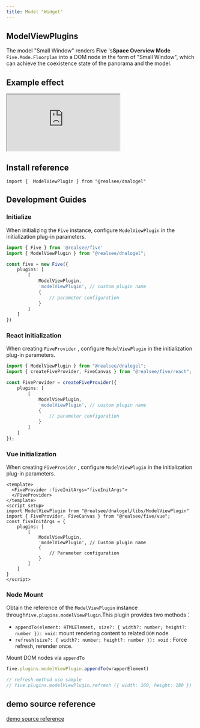 ```yaml
---
title: Model "Widget"
--- 
```


## **ModelViewPlugins**

The model "Small Window" renders **Five** 's**Space Overview Mode** `Five.Mode.Floorplan` into a DOM node in the form of "Small Window", which can achieve the coexistence state of the panorama and the model.

## Example effect

<div className="docs-vr-normal">
  <iframe className="docs-vr-iframe" src="https://realsee.js.org/dnalogel/src/ModelViewPlugin/index.html"></iframe>
</div>

## Install reference

```tsx
import {  ModelViewPlugin } from "@realsee/dnalogel"
```

## Development Guides

### Initialize
When initializing the `Five` instance, configure `ModelViewPlugin` in the initialization plug-in parameters.

```ts
import { Five } from '@realsee/five'
import { ModelViewPlugin } from "@realsee/dnalogel";

const five = new Five({
    plugins: [
        [
            ModelViewPlugin,
            'modelViewPlugin', // custom plugin name
            {
                // parameter configuration
            }
        ]
    ]
})
```

### React initialization
When creating `FiveProvider` , configure `ModelViewPlugin` in the initialization plug-in parameters.

```ts
import { ModelViewPlugin } from "@realsee/dnalogel";
import { createFiveProvider, FiveCanvas } from "@realsee/five/react";

const FiveProvider = createFiveProvider({
    plugins: [
        [
            ModelViewPlugin,
            'modelViewPlugin', // custom plugin name
            {
                // parameter configuration
            }
        ]
    ]
});
```

### Vue initialization
When creating `FiveProvider` , configure `ModelViewPlugin` in the initialization plug-in parameters.

```vue
<template>
  <FiveProvider :fiveInitArgs="fiveInitArgs">
  </FiveProvider>
</template>
<script setup>
import ModelViewPlugin from "@realsee/dnalogel/libs/ModelViewPlugin"
import { FiveProvider, FiveCanvas } from "@realsee/five/vue";
const fiveInitArgs = {
    plugins: [
        [
            ModelViewPlugin,
            'modelViewPlugin', // Custom plugin name
            {
                // Parameter configuration
            }
        ]
    ]
}
</script>
```

### Node Mount

Obtain the reference of the `ModelViewPlugin` instance through`five.plugins.modelViewPlugin`.This plugin provides two methods：

- `appendTo(element: HTMLElement, size?: { width?: number; height?: number }): void`: mount rendering content to related `DOM` node
- `refresh(size?: { width?: number; height?: number }): void` : Force refresh, rerender once.

Mount DOM nodes via `appendTo`

```ts
five.plugins.modelViewPlugin.appendTo(wrapperElement)

// refresh method use sample
// five.plugins.modelViewPlugin.refresh ({ width: 160, height: 180 })
```

## demo source reference

[demo source reference](https://github.com/realsee-developer/dnalogel/tree/main/examples/src)
